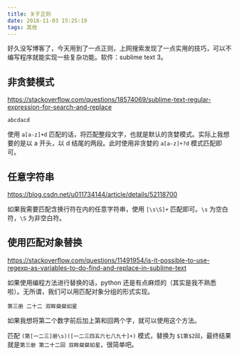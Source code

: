 ```yaml
---
title: 关于正则
date: 2018-11-03 15:25:19
tags: 其他
---
```


好久没写博客了，今天用到了一点正则，上网搜索发现了一点实用的技巧，可以不编写程序就能实现一些复杂功能。软件：sublime text 3。

## 非贪婪模式

https://stackoverflow.com/questions/18574069/sublime-text-regular-expression-for-search-and-replace

```
abcdacd
```

使用 `a[a-z]+d` 匹配的话，将匹配整段文字，也就是默认的贪婪模式。实际上我想要的是以 a 开头，以 d 结尾的两段。此时使用非贪婪的 `a[a-z]+?d` 模式匹配即可。

## 任意字符串

https://blog.csdn.net/u011734144/article/details/52118700

如果我需要匹配含换行符在内的任意字符串，使用 `[\s\S]+` 匹配即可。`\s` 为空白符，`\S` 为非空白符。

## 使用匹配对象替换

https://stackoverflow.com/questions/11491954/is-it-possible-to-use-regexp-as-variables-to-do-find-and-replace-in-sublime-text

如果使用编程方法进行替换的话，python 还是有点麻烦的（其实是我不熟悉啦）。无所谓，我们可以用匹配对象分组的形式实现。

```
第三册 二十二 双眸粲粲如星
```

如果我想将第二个数字前后加上第和回两个字，就可以使用这个方法。

匹配 `(第[一二三]册\s)([一二三四五六七八九十]+)` 模式，替换为 `$1第$2回`，最终结果就是`第三册 第二十二回 双眸粲粲如星`，很简单吧。


